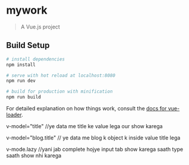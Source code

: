 # mywork

> A Vue.js project

## Build Setup

``` bash
# install dependencies
npm install

# serve with hot reload at localhost:8080
npm run dev

# build for production with minification
npm run build
```

For detailed explanation on how things work, consult the [docs for vue-loader](http://vuejs.github.io/vue-loader).


v-model="title"
//ye data me title ke value lega our show karega

v-model="blog.title"
// ye data me blog k object k inside value title lega

v-mode.lazy
//yani jab complete hojye input tab show karega saath type saath show nhi karega
